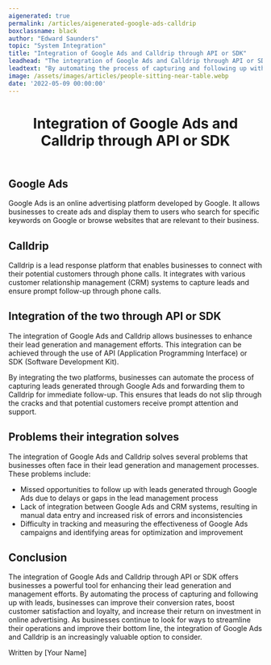 ```yaml
---
aigenerated: true
permalink: /articles/aigenerated-google-ads-calldrip
boxclassname: black
author: "Edward Saunders"
topic: "System Integration"
title: "Integration of Google Ads and Calldrip through API or SDK"
leadhead: "The integration of Google Ads and Calldrip through API or SDK offers businesses a powerful tool for enhancing their lead generation and management efforts"
leadtext: "By automating the process of capturing and following up with leads, businesses can improve their conversion rates, boost customer satisfaction and loyalty, and increase their return on investment in online advertising. As businesses continue to look for ways to streamline their operations and improve their bottom line, the integration of Google Ads and Calldrip is an increasingly valuable option to consider."
image: /assets/images/articles/people-sitting-near-table.webp
date: '2022-05-09 00:00:00'
---
```

<div class="arttext">	<header>
		<h1>Integration of Google Ads and Calldrip through API or SDK</h1>
	</header>
	<section>
		<h2>Google Ads</h2>
		<p>Google Ads is an online advertising platform developed by Google. It allows businesses to create ads and display them to users who search for specific keywords on Google or browse websites that are relevant to their business.</p>
	</section>
	<section>
		<h2>Calldrip</h2>
		<p>Calldrip is a lead response platform that enables businesses to connect with their potential customers through phone calls. It integrates with various customer relationship management (CRM) systems to capture leads and ensure prompt follow-up through phone calls.</p>
	</section>
	<section>
		<h2>Integration of the two through API or SDK</h2>
		<p>The integration of Google Ads and Calldrip allows businesses to enhance their lead generation and management efforts. This integration can be achieved through the use of API (Application Programming Interface) or SDK (Software Development Kit).</p>
		<p>By integrating the two platforms, businesses can automate the process of capturing leads generated through Google Ads and forwarding them to Calldrip for immediate follow-up. This ensures that leads do not slip through the cracks and that potential customers receive prompt attention and support.</p>
	</section>
	<section>
		<h2>Problems their integration solves</h2>
		<p>The integration of Google Ads and Calldrip solves several problems that businesses often face in their lead generation and management processes. These problems include:</p>
		<ul>
			<li>Missed opportunities to follow up with leads generated through Google Ads due to delays or gaps in the lead management process</li>
			<li>Lack of integration between Google Ads and CRM systems, resulting in manual data entry and increased risk of errors and inconsistencies</li>
			<li>Difficulty in tracking and measuring the effectiveness of Google Ads campaigns and identifying areas for optimization and improvement</li>
		</ul>
	</section>
	<section>
		<h2>Conclusion</h2>
		<p>The integration of Google Ads and Calldrip through API or SDK offers businesses a powerful tool for enhancing their lead generation and management efforts. By automating the process of capturing and following up with leads, businesses can improve their conversion rates, boost customer satisfaction and loyalty, and increase their return on investment in online advertising. As businesses continue to look for ways to streamline their operations and improve their bottom line, the integration of Google Ads and Calldrip is an increasingly valuable option to consider.</p>
	</section>
	<footer>
		<p>Written by [Your Name]</p>
	</footer>
</div>